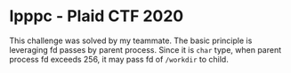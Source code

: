 # Ipppc - Plaid CTF 2020

This challenge was solved by my teammate.
The basic principle is leveraging fd passes by parent process. Since it is `char` type, when parent process fd exceeds 256, it may pass fd of `/workdir` to child.